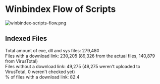 # Winbindex Flow of Scripts

![winbindex-scripts-flow.png](winbindex-scripts-flow.png)

## Indexed Files

<!--FileStats-->
Total amount of exe, dll and sys files: 279,480  
Files with a download link: 230,205 (89,326 from the actual files, 140,879 from VirusTotal)  
Files without a download link: 49,275 (49,275 weren't uploaded to VirusTotal, 0 weren't checked yet)  
% of files with a download link: 82.4  
<!--/FileStats-->
